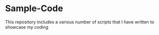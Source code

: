 # Sample-Code
This repository includes a various number of scripts that I have written to showcase my coding
